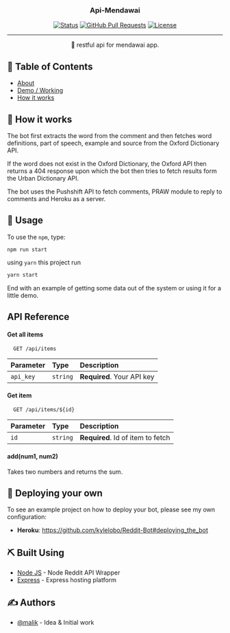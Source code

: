 
<h3 align="center">Api-Mendawai</h3>

<div align="center">

[![Status](https://img.shields.io/badge/status-active-success.svg)]()
[![GitHub Pull Requests](https://img.shields.io/github/issues-pr/kylelobo/The-Documentation-Compendium.svg)](https://github.com/kylelobo/The-Documentation-Compendium/pulls)
[![License](https://img.shields.io/badge/license-MIT-blue.svg)](/LICENSE)

</div>

---

<p align="center"> 🤖 restful api for mendawai app.
    <br> 
</p>

## 📝 Table of Contents

- [About](#about)
- [Demo / Working](#demo)
- [How it works](#working)


## 💭 How it works <a name = "working"></a>

The bot first extracts the word from the comment and then fetches word definitions, part of speech, example and source from the Oxford Dictionary API.

If the word does not exist in the Oxford Dictionary, the Oxford API then returns a 404 response upon which the bot then tries to fetch results form the Urban Dictionary API.

The bot uses the Pushshift API to fetch comments, PRAW module to reply to comments and Heroku as a server.


## 🎈 Usage <a name = "usage"></a>

To use the `npm`, type:

```
npm run start
```

using `yarn` this project run

```bash
yarn start
```


End with an example of getting some data out of the system or using it for a little demo.


## API Reference

#### Get all items

```http
  GET /api/items
```

| Parameter | Type     | Description                |
| :-------- | :------- | :------------------------- |
| `api_key` | `string` | **Required**. Your API key |

#### Get item

```http
  GET /api/items/${id}
```

| Parameter | Type     | Description                       |
| :-------- | :------- | :-------------------------------- |
| `id`      | `string` | **Required**. Id of item to fetch |

#### add(num1, num2)

Takes two numbers and returns the sum.



## 🚀 Deploying your own

To see an example project on how to deploy your bot, please see my own configuration:

- **Heroku**: https://github.com/kylelobo/Reddit-Bot#deploying_the_bot

## ⛏️ Built Using <a name = "built_using"></a>

- [Node JS](https://praw.readthedocs.io/en/latest/) - Node Reddit API Wrapper
- [Express](https://www.heroku.com/) - Express hosting platform

## ✍️ Authors <a name = "authors"></a>

- [@malik](https://github.com/kylelobo) - Idea & Initial work

